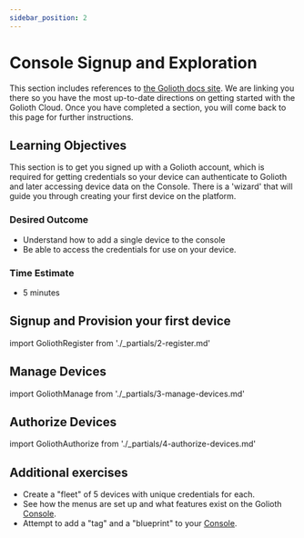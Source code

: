 ```yaml
---
sidebar_position: 2
---
```


# Console Signup and Exploration

This section includes references to [the Golioth docs site](https://docs.golioth.io/). We are linking you there so you have the most up-to-date directions on getting started with the Golioth Cloud. Once you have completed a section, you will come back to this page for further instructions.

## Learning Objectives

This section is to get you signed up with a Golioth account, which is required for getting credentials so your device can authenticate to Golioth and later accessing device data on the Console. There is a 'wizard' that will guide you through creating your first device on the platform.

### Desired Outcome 

* Understand how to add a single device to the console
* Be able to access the credentials for use on your device.
### Time Estimate
* 5 minutes

## Signup and Provision your first device

import GoliothRegister from './_partials/2-register.md'

<GoliothRegister/>

## Manage Devices

import GoliothManage from './_partials/3-manage-devices.md'

<GoliothManage/>

## Authorize Devices

import GoliothAuthorize from './_partials/4-authorize-devices.md'

<GoliothAuthorize/>


## Additional exercises

* Create a "fleet" of 5 devices with unique credentials for each.
* See how the menus are set up and what features exist on the Golioth [Console](https://console.golioth.io).
* Attempt to add a "tag" and a "blueprint" to your [Console](https://console.golioth.io).
